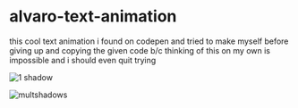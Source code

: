 # alvaro-text-animation
this cool text animation i found on codepen and tried to make myself before giving up and copying the given code b/c thinking of this on my own is impossible and i should even quit trying


![1 shadow](https://user-images.githubusercontent.com/89566091/150321678-f5e36b35-e099-47d0-b11a-444f87f5e037.PNG)


![multshadows](https://user-images.githubusercontent.com/89566091/150321694-da494923-bbfc-45bb-a12f-e98bc835acb2.PNG)
